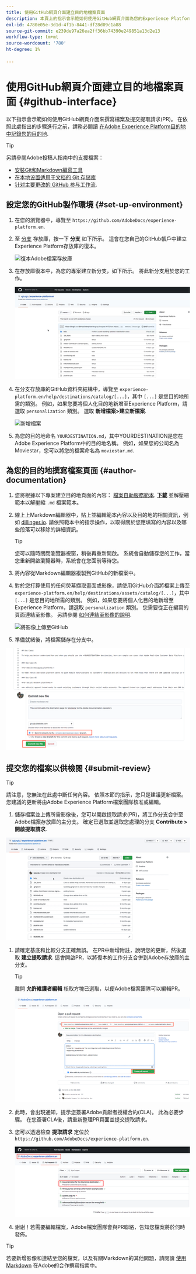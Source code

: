 ```yaml
---
title: 使用GitHub網頁介面建立目的地檔案頁面
description: 本頁上的指示會示範如何使用GitHub網頁介面為您的Experience Platform目的地撰寫檔案頁面，並提交該頁面以供檢閱。
exl-id: 4780e05e-3d1d-4f1b-8441-df28d09c1a88
source-git-commit: e239de97a26ea2ff36bb74390e249851a13d2e13
workflow-type: tm+mt
source-wordcount: '780'
ht-degree: 1%

---
```


# 使用GitHub網頁介面建立目的地檔案頁面 {#github-interface}

以下指示會示範如何使用GitHub網頁介面來撰寫檔案及提交提取請求(PR)。 在依照此處指出的步驟進行之前，請務必閱讀 [在Adobe Experience Platform目的地中記錄您的目的地](./documentation-instructions.md).

>[!TIP]
>
>另請參閱Adobe投稿人指南中的支援檔案：
>* [安裝Git和Markdown編寫工具](https://experienceleague.adobe.com/docs/contributor/contributor-guide/setup/install-tools.html?lang=en)
>* [在本地设置适用于文档的 Git 存储库](https://experienceleague.adobe.com/docs/contributor/contributor-guide/setup/local-repo.html?lang=en)
>* [针对主要更改的 GitHub 参与工作流](https://experienceleague.adobe.com/docs/contributor/contributor-guide/setup/full-workflow.html?lang=en).


## 設定您的GitHub製作環境 {#set-up-environment}

1. 在您的瀏覽器中，導覽至 `https://github.com/AdobeDocs/experience-platform.en`.
2. 至 [分支](https://experienceleague.adobe.com/docs/contributor/contributor-guide/setup/local-repo.html?lang=en#fork-the-repository) 存放庫，按一下 **分支** 如下所示。 這會在您自己的GitHub帳戶中建立Experience Platform存放庫的復本。

   ![復本Adobe檔案存放庫](../assets/docs-framework/ssd-fork-repository.gif)

3. 在存放庫復本中，為您的專案建立新分支，如下所示。 將此新分支用於您的工作。

   ![建立新的GitHub分支](../assets/docs-framework/new-branch-github.gif)

4. 在分支存放庫的GitHub資料夾結構中，導覽至 `experience-platform.en/help/destinations/catalog/[...]`，其中 `[...]` 是您目的地所需的類別。 例如，如果您要將個人化目的地新增至Experience Platform，請選取 `personalization` 類別。 選取 **新增檔案>建立新檔案**.

   ![新增檔案](../assets/docs-framework/github-navigate-and-create-file.gif)

5. 為您的目的地命名 `YOURDESTINATION.md`，其中YOURDESTINATION是您在Adobe Experience Platform中的目的地名稱。 例如，如果您的公司名為Moviestar，您可以將您的檔案命名為 `moviestar.md`.

## 為您的目的地撰寫檔案頁面 {#author-documentation}

1. 您將根據以下專案建立目的地頁面的內容： [檔案自助服務範本](./self-service-template.md). **[下載](../assets/docs-framework/yourdestination-template.zip)** 並解壓縮範本以解壓縮 `.md` 檔案範本。
2. 線上上Markdown編輯器中，貼上並編輯範本內容以及目的地的相關資訊，例如 [dillinger.io](https://dillinger.io/). 請依照範本中的指示操作，以取得關於您應填寫的內容以及哪些段落可以移除的詳細資訊。

   >[!TIP]
   >
   >您可以隨時關閉瀏覽器視窗，稍後再重新開啟。 系統會自動儲存您的工作，當您重新開啟瀏覽器時，系統會在您面前等待您。
3. 將內容從Markdown編輯器複製到GitHub的新檔案中。
4. 對於您打算使用的任何熒幕擷取畫面或影像，請使用GitHub介面將檔案上傳至 `experience-platform.en/help/destinations/assets/catalog/[...]`，其中 `[...]` 是您目的地所需的類別。 例如，如果您要將個人化目的地新增至Experience Platform，請選取 `personalization` 類別。 您需要從正在編寫的頁面連結至影像。 另請參閱 [如何連結至影像的說明](https://experienceleague.adobe.com/docs/contributor/contributor-guide/writing-essentials/linking.html?lang=en#link-to-images).

   ![將影像上傳至GitHub](../assets/docs-framework/upload-image.gif)

5. 準備就緒後，將檔案儲存在分支中。

![確認檔案建立](../assets/docs-framework/ssd-confirm-file-creation.png)

## 提交您的檔案以供檢閱 {#submit-review}

>[!TIP]
>
>請注意，您無法在此處中斷任何內容。 依照本節的指示，您只是建議更新檔案。 您建議的更新將由Adobe Experience Platform檔案團隊核准或編輯。

1. 儲存檔案並上傳所需影像後，您可以開啟提取請求(PR)，將工作分支合併至Adobe檔案存放庫的主分支。 確定已選取並選取您處理的分支 **Contribute >開啟提取請求**.

![建立提取請求](../assets/docs-framework/ssd-create-pull-request-1.gif)

1. 請確定基底和比較分支正確無誤。 在PR中新增附註，說明您的更新，然後選取 **建立提取請求**. 這會開啟PR，以將復本的工作分支合併到Adobe存放庫的主分支。

   >[!TIP]
   >
   >離開 **允許維護者編輯** 核取方塊已選取，以便Adobe檔案團隊可以編輯PR。

   ![建立提取請求以Adobe檔案存放庫](../assets/docs-framework/ssd-create-pull-request-2.png)

1. 此時，會出現通知，提示您簽署Adobe貢獻者授權合約(CLA)。 此為必要步驟。 在您簽署CLA後，請重新整理PR頁面並提交提取請求。

1. 您可以透過檢查 **提取請求** 定位於 `https://github.com/AdobeDocs/experience-platform.en`.

   ![PR成功](../assets/docs-framework/ssd-pr-successful.png)

1. 谢谢！若需要編輯檔案，Adobe檔案團隊會與PR聯絡，告知您檔案將於何時發佈。

>[!TIP]
>
>若要新增影像和連結至您的檔案，以及有關Markdown的其他問題，請閱讀 [使用Markdown](https://experienceleague.adobe.com/docs/contributor/contributor-guide/writing-essentials/markdown.html?lang=en) 在Adobe的合作撰寫指南中。
